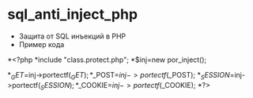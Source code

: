 # sql_anti_inject_php
* Защита от SQL инъекций в PHP
* Пример кода
 
 *<?php
 *include "class.protect.php";
 *$inj=new por_inject();
 
*$_GET=$inj->portectf($_GET);
*$_POST=$inj->portectf($_POST);
*$_SESSION=$inj->portectf($_SESSION);
*$_COOKIE=$inj->portectf($_COOKIE);
*?>
 
